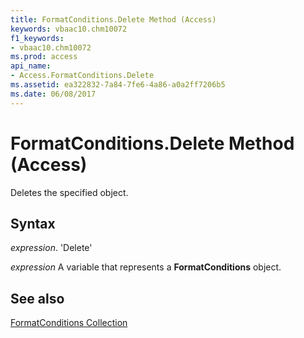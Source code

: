 ```yaml
---
title: FormatConditions.Delete Method (Access)
keywords: vbaac10.chm10072
f1_keywords:
- vbaac10.chm10072
ms.prod: access
api_name:
- Access.FormatConditions.Delete
ms.assetid: ea322832-7a84-7fe6-4a86-a0a2ff7206b5
ms.date: 06/08/2017
---
```



# FormatConditions.Delete Method (Access)

Deletes the specified object.


## Syntax

 _expression_. 'Delete'

 _expression_ A variable that represents a **FormatConditions** object.


## See also


[FormatConditions Collection](Access.FormatConditions.md)

